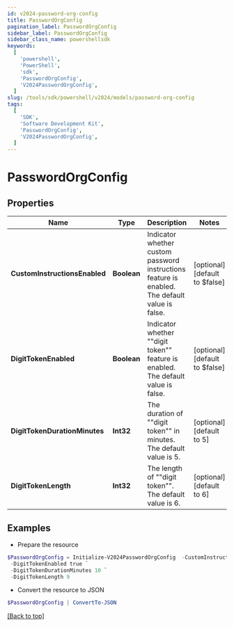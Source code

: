 ```yaml
---
id: v2024-password-org-config
title: PasswordOrgConfig
pagination_label: PasswordOrgConfig
sidebar_label: PasswordOrgConfig
sidebar_class_name: powershellsdk
keywords:
  [
    'powershell',
    'PowerShell',
    'sdk',
    'PasswordOrgConfig',
    'V2024PasswordOrgConfig',
  ]
slug: /tools/sdk/powershell/v2024/models/password-org-config
tags:
  [
    'SDK',
    'Software Development Kit',
    'PasswordOrgConfig',
    'V2024PasswordOrgConfig',
  ]
---
```


# PasswordOrgConfig

## Properties

| Name | Type | Description | Notes |
| --- | --- | --- | --- |
| **CustomInstructionsEnabled** | **Boolean** | Indicator whether custom password instructions feature is enabled. The default value is false. | [optional] [default to $false] |
| **DigitTokenEnabled** | **Boolean** | Indicator whether ""digit token"" feature is enabled. The default value is false. | [optional] [default to $false] |
| **DigitTokenDurationMinutes** | **Int32** | The duration of ""digit token"" in minutes. The default value is 5. | [optional] [default to 5] |
| **DigitTokenLength** | **Int32** | The length of ""digit token"". The default value is 6. | [optional] [default to 6] |

## Examples

- Prepare the resource

```powershell
$PasswordOrgConfig = Initialize-V2024PasswordOrgConfig  -CustomInstructionsEnabled true `
 -DigitTokenEnabled true `
 -DigitTokenDurationMinutes 10 `
 -DigitTokenLength 9
```

- Convert the resource to JSON

```powershell
$PasswordOrgConfig | ConvertTo-JSON
```

[[Back to top]](#)

